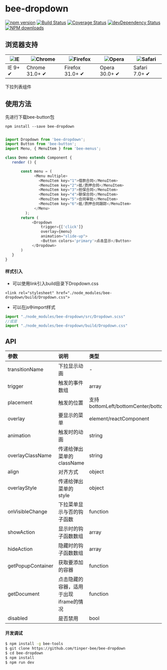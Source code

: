 # bee-dropdown

[![npm version](https://img.shields.io/npm/v/bee-dropdown.svg)](https://www.npmjs.com/package/bee-dropdown)
[![Build Status](https://img.shields.io/travis/tinper-bee/bee-dropdown/master.svg)](https://travis-ci.org/tinper-bee/bee-dropdown)
[![Coverage Status](https://coveralls.io/repos/github/tinper-bee/bee-dropdown/badge.svg?branch=master)](https://coveralls.io/github/tinper-bee/bee-dropdown?branch=master)
[![devDependency Status](https://img.shields.io/david/dev/tinper-bee/bee-dropdown.svg)](https://david-dm.org/tinper-bee/bee-dropdown#info=devDependencies)
[![NPM downloads](http://img.shields.io/npm/dm/bee-dropdown.svg?style=flat)](https://npmjs.org/package/bee-dropdown)


## 浏览器支持

|![IE](https://raw.github.com/alrra/browser-logos/master/internet-explorer/internet-explorer_48x48.png) | ![Chrome](https://raw.github.com/alrra/browser-logos/master/chrome/chrome_48x48.png) | ![Firefox](https://raw.github.com/alrra/browser-logos/master/firefox/firefox_48x48.png) | ![Opera](https://raw.github.com/alrra/browser-logos/master/opera/opera_48x48.png) | ![Safari](https://raw.github.com/alrra/browser-logos/master/safari/safari_48x48.png)|
| --- | --- | --- | --- | --- |
| IE 9+ ✔ | Chrome 31.0+ ✔ | Firefox 31.0+ ✔ | Opera 30.0+ ✔ | Safari 7.0+ ✔ |


下拉列表组件

## 使用方法

先进行下载bee-button包
```
npm install --save bee-dropdown
```

```js

import Dropdown from 'bee-dropdown';
import Button from 'bee-button';
import Menu, { MenuItem } from 'bee-menus';

class Demo extends Component {
   render () {

       const menu = (
             <Menu multiple>
               <MenuItem key="1">借款合同</MenuItem>
               <MenuItem key="2">抵/质押合同</MenuItem>
               <MenuItem key="3">担保合同</MenuItem>
               <MenuItem key="4">联保合同</MenuItem>
               <MenuItem key="5">合同审批</MenuItem>
               <MenuItem key="6">抵/质押合同跟踪</MenuItem>
             </Menu>
         );
       return (
            <Dropdown
                trigger={['click']}
                overlay={menu}
                animation="slide-up">
                <Button colors='primary'>点击显示</Button>
            </Dropdown>
       )
   }
}

```

#### 样式引入
- 可以使用link引入build目录下Dropdown.css
```
<link rel="stylesheet" href="./node_modules/bee-dropdown/build/Dropdown.css">
```
- 可以在js中import样式
```js
import "./node_modules/bee-dropdown/src/Dropdown.scss"
//或是
import "./node_modules/bee-dropdown/build/Dropdown.css"
```

## API

|参数|说明|类型|默认值|
|:--|:---|:----|:---|
|transitionName|下拉显示动画|-|-|
|trigger|触发的事件数组|array|['hover']|
|placement|触发的位置|支持bottomLeft/bottomCenter/bottomRight/topLeft/topCenter/topRight|'bottomLeft'|
|overlay|要显示的菜单|element/reactComponent|-|
|animation|触发时的动画|string|-|
|overlayClassName|传递给弹出菜单的className|string|''|
|align|对齐方式|object|{}|
|overlayStyle|传递给弹出菜单的style|object|{}|
|onVisibleChange|下拉菜单显示与否的钩子函数|function|() => {}|
|showAction|显示时的钩子函数数组|array|[]|
|hideAction|隐藏时的钩子函数数组|array|[]|
|getPopupContainer|获取要添加的容器|function|默认是body|
|getDocument|点击隐藏的容器，适用于出现iframe的情况|function|document|
|disabled|是否禁用|bool|false|


#### 开发调试

```sh
$ npm install -g bee-tools
$ git clone https://github.com/tinper-bee/bee-dropdown
$ cd bee-dropdown
$ npm install
$ npm run dev
```
